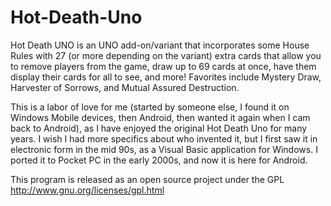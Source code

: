 # Hot-Death-Uno
Hot Death UNO is an UNO add-on/variant that incorporates some House Rules with 27 (or more depending on the variant) extra cards that allow you to remove players from the game, draw up to 69 cards at once, have them display their cards for all to see, and more! Favorites include Mystery Draw, Harvester of Sorrows, and Mutual Assured Destruction.

This is a labor of love for me (started by someone else, I found it on Windows Mobile devices, then Android, then wanted it again when I cam back to Android), as I have enjoyed the original Hot Death Uno for many years. I wish I had more specifics about who invented it, but I first saw it in electronic form in the mid 90s, as a Visual Basic application for Windows. I ported it to Pocket PC in the early 2000s, and now it is here for Android.

This program is released as an open source project under the GPL http://www.gnu.org/licenses/gpl.html

